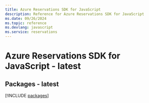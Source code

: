 ```yaml
---
title: Azure Reservations SDK for JavaScript
description: Reference for Azure Reservations SDK for JavaScript
ms.date: 09/26/2024
ms.topic: reference
ms.devlang: javascript
ms.service: reservations
---
```

# Azure Reservations SDK for JavaScript - latest
## Packages - latest
[!INCLUDE [packages](reservations-index.md)]